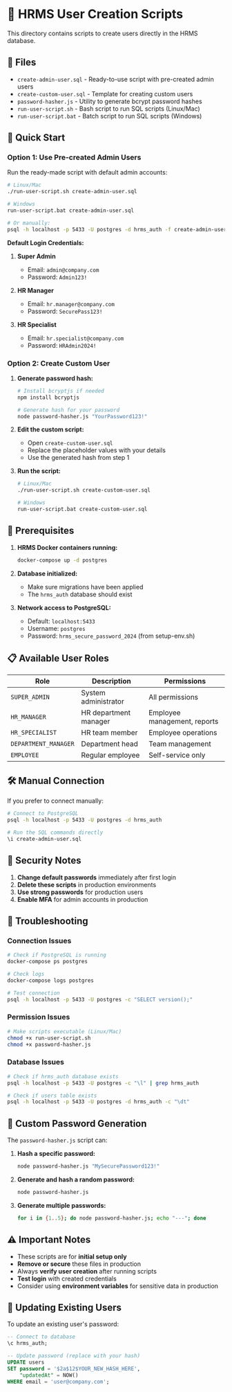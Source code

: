 # 👤 HRMS User Creation Scripts

This directory contains scripts to create users directly in the HRMS database.

## 📁 Files

- `create-admin-user.sql` - Ready-to-use script with pre-created admin users
- `create-custom-user.sql` - Template for creating custom users
- `password-hasher.js` - Utility to generate bcrypt password hashes
- `run-user-script.sh` - Bash script to run SQL scripts (Linux/Mac)
- `run-user-script.bat` - Batch script to run SQL scripts (Windows)

## 🚀 Quick Start

### Option 1: Use Pre-created Admin Users

Run the ready-made script with default admin accounts:

```bash
# Linux/Mac
./run-user-script.sh create-admin-user.sql

# Windows
run-user-script.bat create-admin-user.sql

# Or manually:
psql -h localhost -p 5433 -U postgres -d hrms_auth -f create-admin-user.sql
```

**Default Login Credentials:**
1. **Super Admin**
   - Email: `admin@company.com`
   - Password: `Admin123!`

2. **HR Manager**
   - Email: `hr.manager@company.com`
   - Password: `SecurePass123!`

3. **HR Specialist**
   - Email: `hr.specialist@company.com`
   - Password: `HRAdmin2024!`

### Option 2: Create Custom User

1. **Generate password hash:**
   ```bash
   # Install bcryptjs if needed
   npm install bcryptjs
   
   # Generate hash for your password
   node password-hasher.js "YourPassword123!"
   ```

2. **Edit the custom script:**
   - Open `create-custom-user.sql`
   - Replace the placeholder values with your details
   - Use the generated hash from step 1

3. **Run the script:**
   ```bash
   # Linux/Mac
   ./run-user-script.sh create-custom-user.sql

   # Windows
   run-user-script.bat create-custom-user.sql
   ```

## 🔧 Prerequisites

1. **HRMS Docker containers running:**
   ```bash
   docker-compose up -d postgres
   ```

2. **Database initialized:**
   - Make sure migrations have been applied
   - The `hrms_auth` database should exist

3. **Network access to PostgreSQL:**
   - Default: `localhost:5433`
   - Username: `postgres`
   - Password: `hrms_secure_password_2024` (from setup-env.sh)

## 📋 Available User Roles

| Role | Description | Permissions |
|------|-------------|-------------|
| `SUPER_ADMIN` | System administrator | All permissions |
| `HR_MANAGER` | HR department manager | Employee management, reports |
| `HR_SPECIALIST` | HR team member | Employee operations |
| `DEPARTMENT_MANAGER` | Department head | Team management |
| `EMPLOYEE` | Regular employee | Self-service only |

## 🛠️ Manual Connection

If you prefer to connect manually:

```bash
# Connect to PostgreSQL
psql -h localhost -p 5433 -U postgres -d hrms_auth

# Run the SQL commands directly
\i create-admin-user.sql
```

## 🔐 Security Notes

1. **Change default passwords** immediately after first login
2. **Delete these scripts** in production environments
3. **Use strong passwords** for production users
4. **Enable MFA** for admin accounts in production

## 🐛 Troubleshooting

### Connection Issues
```bash
# Check if PostgreSQL is running
docker-compose ps postgres

# Check logs
docker-compose logs postgres

# Test connection
psql -h localhost -p 5433 -U postgres -c "SELECT version();"
```

### Permission Issues
```bash
# Make scripts executable (Linux/Mac)
chmod +x run-user-script.sh
chmod +x password-hasher.js
```

### Database Issues
```bash
# Check if hrms_auth database exists
psql -h localhost -p 5433 -U postgres -c "\l" | grep hrms_auth

# Check if users table exists
psql -h localhost -p 5433 -U postgres -d hrms_auth -c "\dt"
```

## 📝 Custom Password Generation

The `password-hasher.js` script can:

1. **Hash a specific password:**
   ```bash
   node password-hasher.js "MySecurePassword123!"
   ```

2. **Generate and hash a random password:**
   ```bash
   node password-hasher.js
   ```

3. **Generate multiple passwords:**
   ```bash
   for i in {1..5}; do node password-hasher.js; echo "---"; done
   ```

## ⚠️ Important Notes

- These scripts are for **initial setup only**
- **Remove or secure** these files in production
- Always **verify user creation** after running scripts
- **Test login** with created credentials
- Consider using **environment variables** for sensitive data in production

## 🔄 Updating Existing Users

To update an existing user's password:

```sql
-- Connect to database
\c hrms_auth;

-- Update password (replace with your hash)
UPDATE users 
SET password = '$2a$12$YOUR_NEW_HASH_HERE',
    "updatedAt" = NOW()
WHERE email = 'user@company.com';
```
